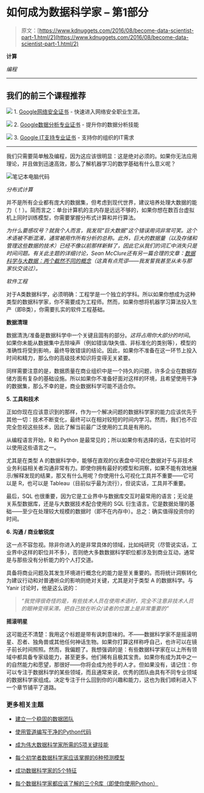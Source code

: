 # 如何成为数据科学家 – 第1部分

> 原文：[https://www.kdnuggets.com/2016/08/become-data-scientist-part-1.html/2](https://www.kdnuggets.com/2016/08/become-data-scientist-part-1.html/2)

**计算**

*编程*

* * *

## 我们的前三个课程推荐

![](../Images/0244c01ba9267c002ef39d4907e0b8fb.png) 1\. [Google网络安全证书](https://www.kdnuggets.com/google-cybersecurity) - 快速进入网络安全职业生涯。

![](../Images/e225c49c3c91745821c8c0368bf04711.png) 2\. [Google数据分析专业证书](https://www.kdnuggets.com/google-data-analytics) - 提升你的数据分析技能

![](../Images/0244c01ba9267c002ef39d4907e0b8fb.png) 3\. [Google IT支持专业证书](https://www.kdnuggets.com/google-itsupport) - 支持你的组织的IT需求

* * *

我们只需要简单触及编程，因为这应该很明显：这是绝对必须的。如果你无法应用理论，并且做到迅速高效，那么了解机器学习的数学基础有什么意义呢？

![笔记本电脑代码](../Images/08b38e5d79704e134754d8b505f0117b.png)

*分布式计算*

并不是所有企业都有庞大的数据集，但考虑到现代世界，建议培养处理大数据的能力（！）。简而言之：单台计算机的主内存是远远不够的，如果你想在数百台虚拟机上同时训练模型，你需要掌握分布式计算和并行算法。

*为什么要感叹号？就我个人而言，我发现“巨大数据”这个错误用词非常可笑。这个术语被不断混淆，通常被用作所有分析的总称。此外，巨大的数据量（以及存储和管理这些数据的技术）已经不像以前那样新鲜了，因此它从我们的词汇中消失只是时间问题。有关此主题的详细讨论，Sean McClure还有另一篇合理的文章：*[*数据科学与大数据：两个截然不同的概念*](http://www.linkedin.com/pulse/data-science-big-two-very-different-beasts-sean-mcclure-ph-d-?trk=prof-post)*（这真有点荒谬——我发誓我甚至从未与那家伙交谈过）。*

*软件工程*

对于A类数据科学，必须明确：工程学是一个独立的学科。所以如果你想成为这种类型的数据科学家，你不需要成为工程师。然而，如果你想将机器学习算法投入生产（即B类），你需要扎实的软件工程基础。

**数据清理**

数据清洗/准备是数据科学中一个关键且固有的部分。*这将占用你大部分的时间*。如果你未能从数据集中去除噪声（例如错误/缺失值、非标准化的类别等），模型的准确性将受到影响，最终导致错误的结论。因此，如果你不准备在这一环节上投入时间和精力，那么你的高级技术知识将变得无关紧要。

同样需要注意的是，数据质量在商业组织中是一个持久的问题，许多企业在数据存储方面有复杂的基础设施。所以如果你不准备好面对这样的环境，且希望使用干净的数据集，那么不幸的是，商业数据科学可能不适合你。

**5. 工具和技术**

正如你现在应该意识到的那样，作为一个解决问题的数据科学家的能力应该优先于其他一切：技术不断变化，最终可以在相对较短的时间内学习。然而，我们也不应完全忽视这些技术，因此了解当前最广泛使用的工具是有用的。

从编程语言开始，R 和 Python 是最常见的；所以如果你有选择的话，在实验时可以使用这些语言之一。

尤其是在类型 A 的数据科学中，能够在直观的仪表盘中可视化数据对于与非技术业务利益相关者沟通非常有力。即使你拥有最好的模型和洞察，如果不能有效地展示/解释发现的结果，那又有什么用呢？你使用什么可视化工具并不重要——它可以是 R，也可以是 Tableau（目前似乎最为流行），但说实话，工具并不重要。

最后，SQL 也很重要，因为它是工业界中与数据库交互时最常用的语言；无论是关系型数据库，还是与大数据技术配合使用的 SQL 衍生语言。它是数据处理的基础——至少在处理较大规模的数据时（即不在内存中）。总之：确实值得投资你的时间。

**6. 沟通 / 商业敏锐度**

这一点不容忽视。除非你进入的是非常具体的领域，比如纯研究（尽管说实话，工业界中这样的职位并不多），否则绝大多数数据科学职位都涉及到商业互动，通常是与那些没有分析能力的个人打交道。

具备将商业问题及其发生环境进行概念化的能力是至关重要的。而将统计洞察转化为建议行动和对普通听众的影响则绝对关键，尤其是对于类型 A 的数据科学。与 Yanir 讨论时，他是这么说的：

> *“我觉得很奇怪的是，有些技术人员在使用术语时，完全不注意非技术人员的眼神变得呆滞。把自己放在听众/读者的位置上是非常重要的”*

**摇滚明星**

这可能还不清楚：我用这个标题是带有讽刺意味的。不——数据科学家不是摇滚明星、忍者、独角兽或其他任何神话生物。如果你打算这样称呼自己，也许可以在镜子前长时间照照。然而，我偏题了。我想强调的是：有些数据科学家在以上所有领域中都具备专家级能力，甚至更多。他们稀有且极其宝贵。如果你有成为其中之一的自然能力和愿望，那很好——你将会成为抢手的人才。但如果没有，请记住：你可以专注于数据科学的某些领域，而且通常来说，优秀的团队由具有不同专业领域的数据科学家组成。决定专注于什么回到你的兴趣和能力，这也为我们顺利进入下一个章节铺平了道路。

### 更多相关主题

+   [建立一个稳固的数据团队](https://www.kdnuggets.com/2021/12/build-solid-data-team.html)

+   [使用管道编写干净的Python代码](https://www.kdnuggets.com/2021/12/write-clean-python-code-pipes.html)

+   [成为伟大数据科学家所需的5项关键技能](https://www.kdnuggets.com/2021/12/5-key-skills-needed-become-great-data-scientist.html)

+   [每个初学者数据科学家应该掌握的6种预测模型](https://www.kdnuggets.com/2021/12/6-predictive-models-every-beginner-data-scientist-master.html)

+   [成功数据科学家的5个特征](https://www.kdnuggets.com/2021/12/5-characteristics-successful-data-scientist.html)

+   [每个数据科学家都应该了解的三个R库（即使你使用Python）](https://www.kdnuggets.com/2021/12/three-r-libraries-every-data-scientist-know-even-python.html)
